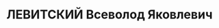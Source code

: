 ---
title: ЛЕВИТСКИЙ Всеволод Яковлевич
description: "15.08.1888, Кам'янець-Подільська губернія Шепетівський повіт, с. Юзефівка,\
  \ українець, освiта середня, фінансовий працівник, безпартійний. \n  Арешт. 15.09.1937.\
  \ Військовою колегією Верховного Суду СРСР за ст. 54-1-а КК УРСР (зрада батьківщини),\
  \ ст. 54-8 КК УРСР (терористичний акт), ст. 54-11 КК УРСР (підготування до контрреволюційних\
  \ злочинів) 23.10.1937 засуджений до ВМП, конфіскація усього майна, розстріляний\
  \ 24.10.1937р. у м. Києві"
---
